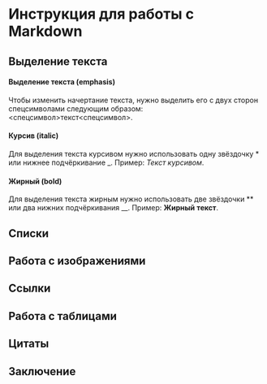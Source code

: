 # Инструкция для работы с Markdown

## Выделение текста

#### Выделение текста (emphasis)
Чтобы изменить начертание текста, нужно выделить его с двух сторон спецсимволами следующим образом: <спецсимвол>текст<спецсимвол>.

#### Курсив (italic)
Для выделения текста курсивом нужно использовать одну звёздочку * или нижнее подчёркивание _. Пример: *Текст* _курсивом_.

#### Жирный (bold)
Для выделения текста жирным нужно использовать две звёздочки ** или два нижних подчёркивания __. Пример: **Жирный** __текст__.

## Списки

## Работа с изображениями

## Ссылки

## Работа с таблицами

## Цитаты

## Заключение